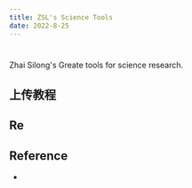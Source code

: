 ```yaml
---
title: ZSL's Science Tools
date: 2022-8-25
---
```




# 

Zhai Silong's Greate tools for science research.



## 上传教程



## Re

## Reference

- []()